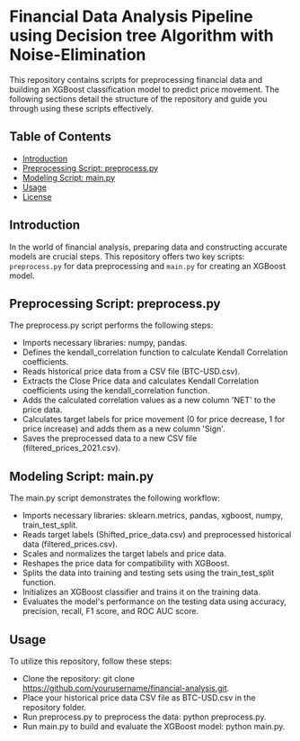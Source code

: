 # Financial Data Analysis Pipeline using Decision tree Algorithm with Noise-Elimination 

This repository contains scripts for preprocessing financial data and building an XGBoost classification model to predict price movement. The following sections detail the structure of the repository and guide you through using these scripts effectively.

## Table of Contents

- [Introduction](#introduction)
- [Preprocessing Script: preprocess.py](#preprocessing-script-preprocesspy)
- [Modeling Script: main.py](#modeling-script-mainpy)
- [Usage](#usage)
- [License](#license)

## Introduction

In the world of financial analysis, preparing data and constructing accurate models are crucial steps. This repository offers two key scripts: `preprocess.py` for data preprocessing and `main.py` for creating an XGBoost model.

## Preprocessing Script: preprocess.py
The preprocess.py script performs the following steps:

- Imports necessary libraries: numpy, pandas.
- Defines the kendall_correlation function to calculate Kendall Correlation coefficients.
- Reads historical price data from a CSV file (BTC-USD.csv).
- Extracts the Close Price data and calculates Kendall Correlation coefficients using the kendall_correlation function.
- Adds the calculated correlation values as a new column 'NET' to the price data.
- Calculates target labels for price movement (0 for price decrease, 1 for price increase) and adds them as a new column 'Sign'.
- Saves the preprocessed data to a new CSV file (filtered_prices_2021.csv).
## Modeling Script: main.py
The main.py script demonstrates the following workflow:

- Imports necessary libraries: sklearn.metrics, pandas, xgboost, numpy, train_test_split.
- Reads target labels (Shifted_price_data.csv) and preprocessed historical data (filtered_prices.csv).
- Scales and normalizes the target labels and price data.
- Reshapes the price data for compatibility with XGBoost.
- Splits the data into training and testing sets using the train_test_split function.
- Initializes an XGBoost classifier and trains it on the training data.
- Evaluates the model's performance on the testing data using accuracy, precision, recall, F1 score, and ROC AUC score.
## Usage
To utilize this repository, follow these steps:

- Clone the repository: git clone https://github.com/yourusername/financial-analysis.git.
- Place your historical price data CSV file as BTC-USD.csv in the repository folder.
- Run preprocess.py to preprocess the data: python preprocess.py.
- Run main.py to build and evaluate the XGBoost model: python main.py.
